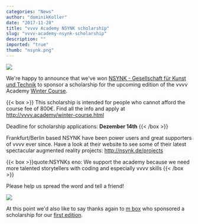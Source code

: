 ```yaml
---
categories: "News"
author: "dominikKoller"
date: "2017-11-28"
title: "vvvv Academy NSYNK scholarship"
slug: "vvvv-academy-nsynk-scholarship"
description: ""
imported: "true"
thumb: "nsynk.png"
---
```



![](nsynk.png) 

We're happy to announce that we've won [NSYNK - Gesellschaft für Kunst und Technik](http://nsynk.de/) to sponsor a scholarship for the upcoming edition of the vvvv Academy [Winter Course](http://vvvv.academy/winter-course.html).

{{< box >}}
This scholarship is intended for people who cannot afford the course fee of 800€. Find all the info and apply at http://vvvv.academy/winter-course.html

Deadline for scholarship applications: **Dezember 14th**{{< /box >}}

Frankfurt/Berlin based NSYNK have been power users and great supporters of vvvv ever since. Have a look at their website to see some of their latest spectacular augmented reality projects: http://nsynk.de/projects

{{< box >}}quote:NSYNKs eno:
We support the academy because we need more talented storytellers with coding and especially vvvv skills{{< /box >}}

Please help us spread the word and tell a friend!

![](vvvv-academy_logo_quarter.png) 

At this point we'd also like to say thanks again to [m box](http://www.m-box.de/) who sponsored a scholarship for our [first edition](http://vvvv.academy/summer-course.html).




